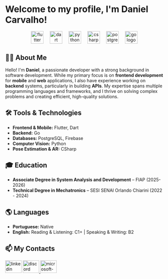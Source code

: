 # Welcome to my profile, I'm Daniel Carvalho! 



<p align="center">
  <img src="https://img.shields.io/badge/Flutter-02569B?logo=flutter&logoColor=white&style=for-the-badge" height="40" alt="flutter logo"  />
  <img width="12" />
  <img src="https://img.shields.io/badge/Dart-0175C2?logo=dart&logoColor=white&style=for-the-badge" height="40" alt="dart logo"  />
  <img width="12" />
  <img src="https://img.shields.io/badge/Python-3776AB?logo=python&logoColor=white&style=for-the-badge" height="40" alt="python logo"  />
  <img width="12" />
  <img src="https://img.shields.io/badge/C Sharp-239120?logo=csharp&logoColor=white&style=for-the-badge" height="40" alt="csharp logo"  />
  <img width="12" />
  <img src="https://img.shields.io/badge/PostgreSQL-4169E1?logo=postgresql&logoColor=white&style=for-the-badge" height="40" alt="postgresql logo"  />
  <img width="12" />
  <img src="https://img.shields.io/badge/Go-00ADD8?logo=go&logoColor=white&style=for-the-badge" height="40" alt="go logo"  />
</p>

## 👨‍💻 About Me

Hello! I'm **Daniel**, a passionate developer with a strong background in software development. While my primary focus is on **frontend development** for **mobile** and **web** applications, I also have experience working on **backend** systems, particularly in building **APIs**. My expertise spans multiple programming languages and frameworks, and I thrive on solving complex problems and creating efficient, high-quality solutions.

## 🛠️ Tools & Technologies

- **Frontend & Mobile:** Flutter, Dart
- **Backend:** Go
- **Databases:** PostgreSQL, Firebase
- **Computer Vision:** Python
- **Pose Estimation & AR:** CSharp

## 🎓 Education

- **Associate Degree in System Analysis and Development** – FIAP (2025-2026)  
- **Technical Degree in Mechatronics** – SESI SENAI Orlando Chiarini (2022 - 2024)

## 🌎 Languages

- **Portuguese:** Native
- **English:** Reading & Listening: C1+ | Speaking & Writing: B2

## 📫 My Contacts

<div align="left">
  <img src="https://raw.githubusercontent.com/maurodesouza/profile-readme-generator/master/src/assets/icons/social/linkedin/default.svg" width="52" height="40" alt="linkedin logo"  />
  <a href="https://discordapp.com/users/482996687040675850" target="_blank">
    <img src="https://raw.githubusercontent.com/maurodesouza/profile-readme-generator/master/src/assets/icons/social/discord/default.svg" width="52" height="40" alt="discord logo"  />
  </a>
  <a href="D.vilelavc@outlook.com" target="_blank">
    <img src="https://raw.githubusercontent.com/maurodesouza/profile-readme-generator/master/src/assets/icons/social/microsoft-outlook/default.svg" width="52" height="40" alt="microsoft-outlook logo"  />
  </a>
</div>
